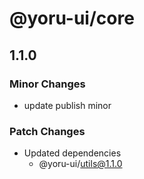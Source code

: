 # @yoru-ui/core

## 1.1.0

### Minor Changes

- update publish minor

### Patch Changes

- Updated dependencies
  - @yoru-ui/utils@1.1.0
